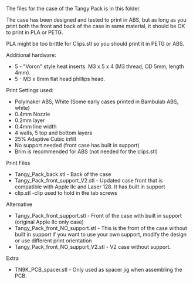 The files for the case of the Tangy Pack is in this folder.  

The case has been designed and tested to print in ABS, but as long as you print both the front and back of the case in same material, it should be OK to print in PLA or PETG.  

PLA might be too brittle for Clips.stl so you should print it in PETG or ABS. 

Additional hardware:
  - 5 - "Voron" style heat inserts.  M3 x 5 x 4 (M3 thread, OD 5mm, length 4mm).  
  - 5 - M3 x 8mm flat head phillips head.

Print Settings used:
  - Polymaker ABS, White (Some early cases printed in Bambulab ABS, white)
  - 0.4mm Nozzle
  - 0.2mm layer
  - 0.4mm line width
  - 4 walls, 5 top and bottom layers
  - 25% Adaptive Cubic infill
  - No support needed (front case has built in support)
  - Brim is recommended for ABS (not needed for the clips.stl)

Print Files
  - Tangy_Pack_back.stl - Back of the case
  - Tangy_Pack_front_support_V2.stl - Updated case front that is compatible with Apple IIc and Laser 128.  It has built in support
  - clip.stl -clip used to hold in the tab screws

  Alternative
  - Tangy_Pack_front_support.stl - Front of the case with built in support (original Apple IIc only case)
  - Tangy_Pack_front_NO_support.stl - This is the front of the case without built in support if you want to use your own support, modify the design or use different print orientation
  - Tangy_Pack_front_NO_support_V2.stl - V2 case without support.

Extra 
  - TN9K_PCB_spacer.stl - Only used as spacer jig when assembling the PCB.


  
